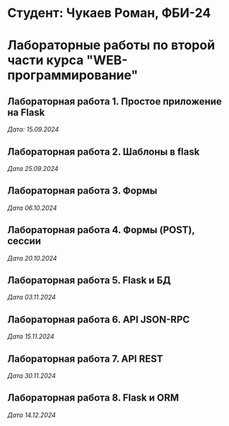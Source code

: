 # Студент: Чукаев Роман, ФБИ-24

# Лабораторные работы по второй части курса "WEB-программирование"

## Лабораторная работа 1. Простое приложение на Flask

*Дата: 15.09.2024*

## Лабораторная работа 2. Шаблоны в flask

*Дата 25.09.2024*

## Лабораторная работа 3. Формы

*Дата 06.10.2024*

## Лабораторная работа 4. Формы (POST), сессии

*Дата 20.10.2024*

## Лабораторная работа 5. Flask и БД

*Дата 03.11.2024*

## Лабораторная работа 6. API JSON-RPC

*Дата 15.11.2024*

## Лабораторная работа 7. API REST

*Дата 30.11.2024*

## Лабораторная работа 8. Flask и ORM

*Дата 14.12.2024*
